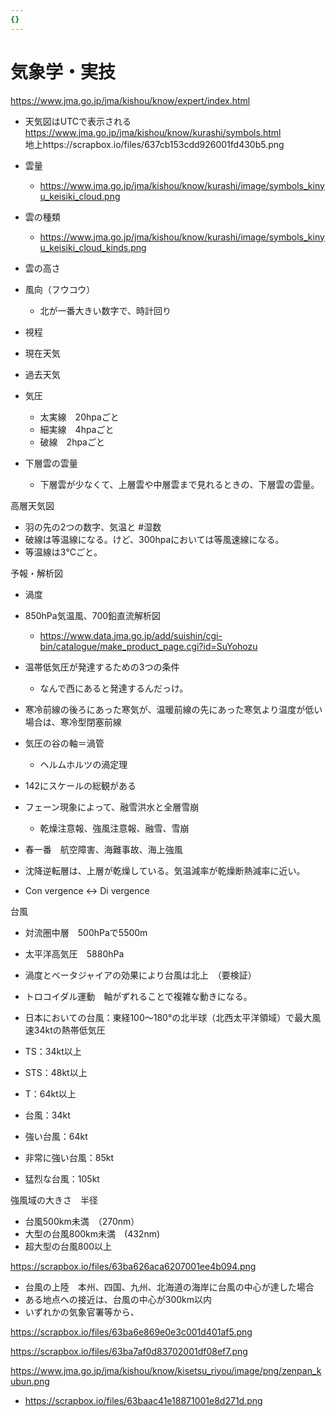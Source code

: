 ```yaml
---
{}
---
```

# 気象学・実技

https://www.jma.go.jp/jma/kishou/know/expert/index.html

- 天気図はUTCで表示される  
    https://www.jma.go.jp/jma/kishou/know/kurashi/symbols.html  
    地上https://scrapbox.io/files/637cb153cdd926001fd430b5.png  
    
- 雲量
    - https://www.jma.go.jp/jma/kishou/know/kurashi/image/symbols_kinyu_keisiki_cloud.png
- 雲の種類
    - https://www.jma.go.jp/jma/kishou/know/kurashi/image/symbols_kinyu_keisiki_cloud_kinds.png
- 雲の高さ
- 風向（フウコウ）
    - 北が一番大きい数字で、時計回り
- 視程
- 現在天気
- 過去天気
- 気圧
    - 太実線　20hpaごと
    - 細実線　4hpaごと
    - 破線　2hpaごと

- 下層雲の雲量
    - 下層雲が少なくて、上層雲や中層雲まで見れるときの、下層雲の雲量。

高層天気図

- 羽の先の2つの数字、気温と \#湿数  
- 破線は等温線になる。けど、300hpaにおいては等風速線になる。  
- 等温線は3℃ごと。  

予報・解析図

- 渦度

- 850hPa気温風、700鉛直流解析図
    - https://www.data.jma.go.jp/add/suishin/cgi-bin/catalogue/make_product_page.cgi?id=SuYohozu
- 温帯低気圧が発達するための3つの条件
    - なんで西にあると発達するんだっけ。
- 寒冷前線の後ろにあった寒気が、温暖前線の先にあった寒気より温度が低い場合は、寒冷型閉塞前線
- 気圧の谷の軸＝渦管
    - ヘルムホルツの渦定理
- 142にスケールの総観がある
- フェーン現象によって、融雪洪水と全層雪崩
    - 乾燥注意報、強風注意報、融雪、雪崩
- 春一番　航空障害、海難事故、海上強風
- 沈降逆転層は、上層が乾燥している。気温減率が乾燥断熱減率に近い。
- Con vergence ↔︎ Di vergence

台風

- 対流圏中層　500hPaで5500m  
- 太平洋高気圧　5880hPa  
- 渦度とベータジャイアの効果により台風は北上　（要検証）  
- トロコイダル運動　軸がずれることで複雑な動きになる。  

- 日本においての台風：東経100～180°の北半球（北西太平洋領域）で最大風速34ktの熱帯低気圧
- TS：34kt以上
- STS：48kt以上
- T：64kt以上
- 台風：34kt
- 強い台風：64kt
- 非常に強い台風：85kt
- 猛烈な台風：105kt

強風域の大きさ　半径

- 台風500km未満　（270nm）  
- 大型の台風800km未満　(432nm)  
- 超大型の台風800以上  

https://scrapbox.io/files/63ba626aca6207001ee4b094.png

- 台風の上陸　本州、四国、九州、北海道の海岸に台風の中心が達した場合
- ある地点への接近は、台風の中心が300km以内
- いずれかの気象官署等から、

https://scrapbox.io/files/63ba6e869e0e3c001d401af5.png

https://scrapbox.io/files/63ba7af0d83702001df08ef7.png

https://www.jma.go.jp/jma/kishou/know/kisetsu_riyou/image/png/zenpan_kubun.png

- https://scrapbox.io/files/63baac41e18871001e8d271d.png